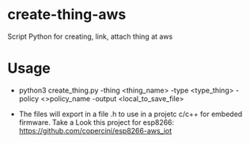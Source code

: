 # create-thing-aws
Script Python for creating, link, attach thing at aws


# Usage

 - python3 create_thing.py  -thing <thing_name>  -type <type_thing> -policy <>policy_name -output <local_to_save_file>

 - The files will export in a file .h to use in a projetc c/c++ for embeded firmware. Take a Look this project for esp8266: https://github.com/copercini/esp8266-aws_iot

